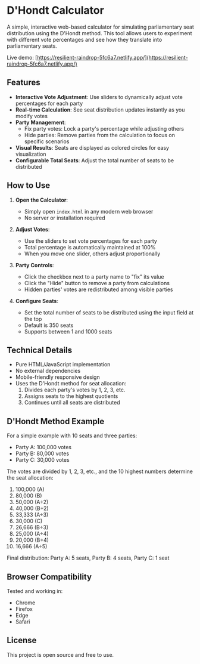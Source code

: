 # D'Hondt Calculator

A simple, interactive web-based calculator for simulating parliamentary seat distribution using the D'Hondt method. This tool allows users to experiment with different vote percentages and see how they translate into parliamentary seats.

Live demo: [https://resilient-raindrop-5fc6a7.netlify.app/](https://resilient-raindrop-5fc6a7.netlify.app/)

## Features

- **Interactive Vote Adjustment**: Use sliders to dynamically adjust vote percentages for each party
- **Real-time Calculation**: See seat distribution updates instantly as you modify votes
- **Party Management**:
  - Fix party votes: Lock a party's percentage while adjusting others
  - Hide parties: Remove parties from the calculation to focus on specific scenarios
- **Visual Results**: Seats are displayed as colored circles for easy visualization
- **Configurable Total Seats**: Adjust the total number of seats to be distributed

## How to Use

1. **Open the Calculator**:

   - Simply open `index.html` in any modern web browser
   - No server or installation required

2. **Adjust Votes**:

   - Use the sliders to set vote percentages for each party
   - Total percentage is automatically maintained at 100%
   - When you move one slider, others adjust proportionally

3. **Party Controls**:

   - Click the checkbox next to a party name to "fix" its value
   - Click the "Hide" button to remove a party from calculations
   - Hidden parties' votes are redistributed among visible parties

4. **Configure Seats**:
   - Set the total number of seats to be distributed using the input field at the top
   - Default is 350 seats
   - Supports between 1 and 1000 seats

## Technical Details

- Pure HTML/JavaScript implementation
- No external dependencies
- Mobile-friendly responsive design
- Uses the D'Hondt method for seat allocation:
  1. Divides each party's votes by 1, 2, 3, etc.
  2. Assigns seats to the highest quotients
  3. Continues until all seats are distributed

## D'Hondt Method Example

For a simple example with 10 seats and three parties:

- Party A: 100,000 votes
- Party B: 80,000 votes
- Party C: 30,000 votes

The votes are divided by 1, 2, 3, etc., and the 10 highest numbers determine the seat allocation:

1. 100,000 (A)
2. 80,000 (B)
3. 50,000 (A÷2)
4. 40,000 (B÷2)
5. 33,333 (A÷3)
6. 30,000 (C)
7. 26,666 (B÷3)
8. 25,000 (A÷4)
9. 20,000 (B÷4)
10. 16,666 (A÷5)

Final distribution: Party A: 5 seats, Party B: 4 seats, Party C: 1 seat

## Browser Compatibility

Tested and working in:

- Chrome
- Firefox
- Edge
- Safari

## License

This project is open source and free to use.
